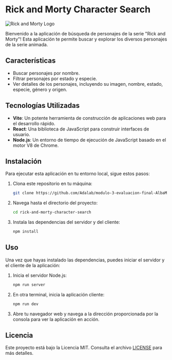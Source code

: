# Rick and Morty Character Search

![Rick and Morty Logo](R&MLogo.png)

Bienvenido a la aplicación de búsqueda de personajes de la serie "Rick and Morty"! Esta aplicación te permite buscar y explorar los diversos personajes de la serie animada.

## Características

- Buscar personajes por nombre.
- Filtrar personajes por estado y especie.
- Ver detalles de los personajes, incluyendo su imagen, nombre, estado, especie, género y origen.

## Tecnologías Utilizadas

- **Vite**: Un potente herramienta de construcción de aplicaciones web para el desarrollo rápido.
- **React**: Una biblioteca de JavaScript para construir interfaces de usuario.
- **Node.js**: Un entorno de tiempo de ejecución de JavaScript basado en el motor V8 de Chrome.

## Instalación

Para ejecutar esta aplicación en tu entorno local, sigue estos pasos:

1. Clona este repositorio en tu máquina:

    ```bash
    git clone https://github.com/Adalab/modulo-3-evaluacion-final-AlbaM9.git
    ```

2. Navega hasta el directorio del proyecto:

    ```bash
    cd rick-and-morty-character-search
    ```

3. Instala las dependencias del servidor y del cliente:

    ```bash
    npm install
    ```

## Uso

Una vez que hayas instalado las dependencias, puedes iniciar el servidor y el cliente de la aplicación:

1. Inicia el servidor Node.js:

    ```bash
    npm run server
    ```

2. En otra terminal, inicia la aplicación cliente:

    ```bash
    npm run dev
    ```

3. Abre tu navegador web y navega a la dirección proporcionada por la consola para ver la aplicación en acción.



## Licencia

Este proyecto está bajo la Licencia MIT. Consulta el archivo [LICENSE](LICENSE) para más detalles.
